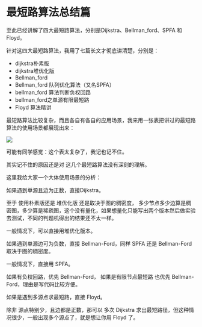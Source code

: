 
# 最短路算法总结篇 

至此已经讲解了四大最短路算法，分别是Dijkstra、Bellman_ford、SPFA 和 Floyd。 

针对这四大最短路算法，我用了七篇长文才彻底讲清楚，分别是：

* dijkstra朴素版 
* dijkstra堆优化版 
* Bellman_ford
* Bellman_ford 队列优化算法（又名SPFA）
* bellman_ford 算法判断负权回路
* bellman_ford之单源有限最短路
* Floyd 算法精讲  


最短路算法比较复杂，而且各自有各自的应用场景，我来用一张表把讲过的最短路算法的使用场景都展现出来： 

![](https://code-thinking-1253855093.file.myqcloud.com/pics/20240508121355.png)


可能有同学感觉：这个表太复杂了，我记也记不住。 

其实记不住的原因还是对 这几个最短路算法没有深刻的理解。 

这里我给大家一个大体使用场景的分析： 

如果遇到单源且边为正数，直接Dijkstra。 

至于 使用朴素版还是 堆优化版 还是取决于图的稠密度， 多少节点多少边算是稠密图，多少算是稀疏图，这个没有量化，如果想量化只能写出两个版本然后做实验去测试，不同的判题机得出的结果还不太一样。 

一般情况下，可以直接用堆优化版本。 

如果遇到单源边可为负数，直接 Bellman-Ford，同样 SPFA 还是 Bellman-Ford 取决于图的稠密度。 

一般情况下，直接用 SPFA。

如果有负权回路，优先 Bellman-Ford， 如果是有限节点最短路 也优先 Bellman-Ford，理由是写代码比较方便。  

如果是遇到多源点求最短路，直接 Floyd。

除非 源点特别少，且边都是正数，那可以 多次 Dijkstra 求出最短路径，但这种情况很少，一般出现多个源点了，就是想让你用 Floyd 了。 






